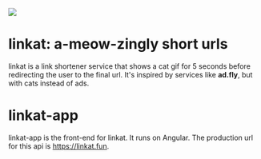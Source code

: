 ![](https://github.com/user-attachments/assets/d5e5f00a-868d-40cb-a0a8-79222d09b4f0)
# linkat: a-meow-zingly short urls
linkat is a link shortener service that shows a cat gif for 5 seconds before redirecting the user to the final url. It's inspired by services like **ad.fly**, but with cats instead of ads.

# linkat-app
linkat-app is the front-end for linkat. It runs on Angular. The production url for this api is https://linkat.fun.
